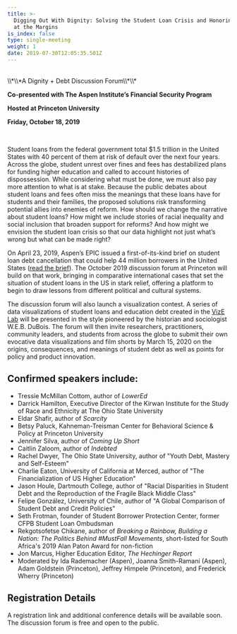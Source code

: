 ```yaml
---
title: >-
  Digging Out With Dignity: Solving the Student Loan Crisis and Honoring Meaning
  at the Margins 
is_index: false
type: single-meeting
weight: 1
date: 2019-07-30T12:05:35.501Z
---
```

<br>
\\*\\*A Dignity + Debt Discussion Forum\\*\\*

**Co-presented with The Aspen Institute’s Financial Security Program** 

**Hosted at Princeton University** 

**Friday, October 18, 2019**

<br/>

Student loans from the federal government total $1.5 trillion in the United States with 40 percent of them at risk of default over the next four years. Across the globe, student unrest over fines and fees has destabilized plans for funding higher education and called to account histories of dispossession. While considering what must be done, we must also pay more attention to what is at stake. Because the public debates about student loans and fees often miss the meanings that these loans have for students and their families, the proposed solutions risk transforming potential allies into enemies of reform. How should we change the narrative about student loans? How might we include stories of racial inequality and social inclusion that broaden support for reforms? And how might we envision the student loan crisis so that our data highlight not just what’s wrong but what can be made right? 

On April 23, 2019, Aspen’s EPIC issued a first-of-its-kind brief on student loan debt cancellation that could help 44 million borrowers in the United States ([read the brief](http://www.aspenepic.org/student-loan-cancellation/)). The October 2019 discussion forum at Princeton will build on that work, bringing in comparative international cases that set the situation of student loans in the US in stark relief, offering a platform to begin to draw lessons from different political and cultural systems.  

The discussion forum will also launch a visualization contest. A series of data visualizations of student loans and education debt created in the [VizE Lab](http://vizelab.princeton.edu) will be presented in the style pioneered by the historian and sociologist W.E.B. DuBois. The forum will then invite researchers, practitioners, community leaders, and students from across the globe to submit their own evocative data visualizations and film shorts by March 15, 2020 on the origins, consequences, and meanings of student debt as well as points for policy and product innovation.  

## Confirmed speakers include:

* Tressie McMillan Cottom, author of _LowerEd_
* Darrick Hamilton,  Executive Director of the Kirwan Institute for the Study of Race and Ethnicity at The Ohio State University 
* Eldar Shafir, author of _Scarcity_ 
* Betsy Paluck, Kahneman-Treisman Center for Behavioral Science & Policy at Princeton University 
* Jennifer Silva, author of _Coming Up Short_ 
* Caitlin Zaloom, author of _Indebted_ 
* Rachel Dwyer, The Ohio State University, author of "Youth Debt, Mastery and Self-Esteem" 
* Charlie Eaton, University of California at Merced, author of "The Financialization of US Higher Education"
* Jason Houle, Dartmouth College, author of "Racial Disparities in Student Debt and the Reproduction of the Fragile Black Middle Class"
* Felipe González, University of Chile, author of "A Global Comparison of Student Debt and Credit Policies" 
* Seth Frotman, founder of Student Borrower Protection Center, former CFPB Student Loan Ombudsman 
* Rekgotsofetse Chikane, author of _Breaking a Rainbow, Building a Nation: The Politics Behind #MustFall Movements_, short-listed for South Africa's 2019 Alan Paton Award for non-fiction 
* Jon Marcus, Higher Education Editor, _The Hechinger Report_ 
* Moderated by Ida Rademacher (Aspen), Joanna Smith-Ramani (Aspen), Adam Goldstein (Princeton), Jeffrey Himpele (Princeton), and Frederick Wherry (Princeton) 

## Registration Details

A registration link and additional conference details will be available soon. The discussion forum is free and open to the public.

